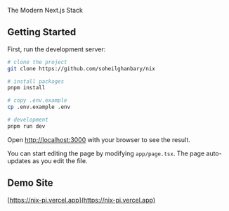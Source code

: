 The Modern Next.js Stack

## Getting Started

First, run the development server:

```bash
# clone the project
git clone https://github.com/soheilghanbary/nix

# install packages
pnpm install

# copy .env.example
cp .env.example .env

# development
pnpm run dev
```

Open [http://localhost:3000](http://localhost:3000) with your browser to see the result.

You can start editing the page by modifying `app/page.tsx`. The page auto-updates as you edit the file.

## Demo Site
[https://nix-pi.vercel.app](https://nix-pi.vercel.app)
